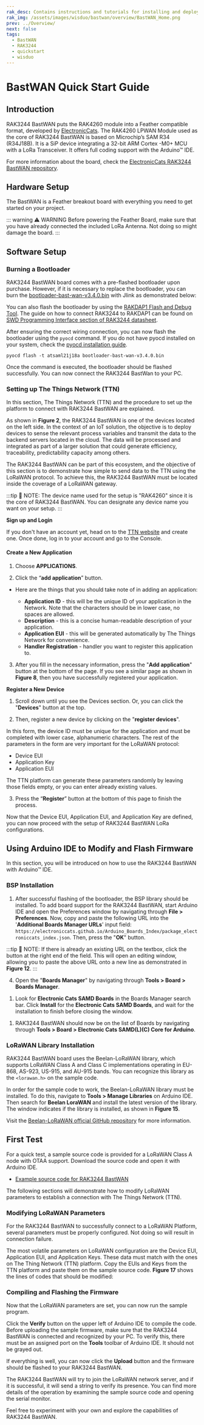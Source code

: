 ```yaml
---
rak_desc: Contains instructions and tutorials for installing and deploying your RAK3244. Instructions are written in a detailed and step-by-step manner for an easier experience in setting up your LoRaWAN Module. 
rak_img: /assets/images/wisduo/bastwan/overview/BastWAN_Home.png
prev: ../Overview/
next: false
tags:
  - BastWAN
  - RAK3244
  - quickstart
  - wisduo
---
```


# BastWAN Quick Start Guide

## Introduction

RAK3244 BastWAN puts the RAK4260 module into a Feather compatible format, developed by [ElectronicCats](http://www.electroniccats.com/). The RAK4260 LPWAN Module used as the core of RAK3244 BastWAN is based on Microchip’s SAM R34 (R34J18B). It is a SiP device integrating a 32-bit ARM Cortex -M0+ MCU with a LoRa Transceiver. It offers full coding support with the Arduino™ IDE.

For more information about the board, check the [ElectronicCats RAK3244 BastWAN repository](https://github.com/ElectronicCats/Bast-WAN).

## Hardware Setup

The BastWAN is a Feather breakout board with everything you need to get started on your project.

::: warning ⚠️ WARNING
Before powering the Feather Board, make sure that you have already connected the included LoRa Antenna. Not doing so might damage the board.
:::

## Software Setup



### Burning a Bootloader

RAK3244 BastWAN board comes with a pre-flashed bootloader upon purchase. However, if it is necessary to replace the bootloader, you can burn the [bootloader-bast-wan-v3.4.0.bin](https://github.com/RAKWireless/Evaluation_Boards/tree/master/RAK4260/Arduino) with Jlink as demonstrated below:

<rk-img
  src="/assets/images/wisduo/bastwan/quickstart/download.png"
  width="60%"
  caption="Burning the bootloader"
/>

You can also flash the bootloader by using the [RAKDAP1 Flash and Debug Tool](https://docs.rakwireless.com/Product-Categories/Accessories/RAKDAP1-Flash-and-Debug-Tool/Overview/). The guide on how to connect RAK3244 to RAKDAP1 can be found on [SWD Programming Interface section of RAK3244 datasheet](https://docs.rakwireless.com/Product-Categories/WisDuo/BastWAN/Datasheet/#interfaces).

After ensuring the correct wiring connection, you can now flash the bootloader using the `pyocd` command. If you do not have pyocd installed on your system, check the [pyocd installation guide](https://docs.rakwireless.com/Product-Categories/Accessories/RAKDAP1-Flash-and-Debug-Tool/Quickstart/#pyocd-installation).

```
pyocd flash -t atsaml21j18a bootloader-bast-wan-v3.4.0.bin
```

Once the command is executed, the bootloader should be flashed successfully. You can now connect the RAK3244 BastWan to your PC.

### Setting up The Things Network (TTN)

In this section, The Things Network (TTN) and the procedure to set up the platform to connect with RAK3244 BastWAN are explained.

<rk-img
  src="/assets/images/wisduo/bastwan/quickstart/3.ttn-context.png"
  width="65%"
  caption="RAK3244 BastWAN in the context of the TTN"
/>

As shown in **Figure 2**, the RAK3244 BastWAN is one of the devices located on the left side. In the context of an IoT solution, the objective is to deploy devices to sense the relevant process variables and transmit the data to the backend servers located in the cloud. The data will be processed and integrated as part of a larger solution that could generate efficiency, traceability, predictability capacity among others.

The RAK3244 BastWAN can be part of this ecosystem, and the objective of this section is to demonstrate how simple to send data to the TTN using the LoRaWAN protocol. To achieve this, the RAK3244 BastWAN must be located inside the coverage of a LoRaWAN gateway.

:::tip 📝 NOTE:
The device name used for the setup is "RAK4260" since it is the core of RAK3244 BastWAN. You can designate any device name you want on your setup.
:::

<b>Sign up and Login</b>

If you don't have an account yet, head on to the [TTN website](https://www.thethingsnetwork.org/) and create one. Once done, log in to your account and go to the Console. 

<rk-img
  src="/assets/images/wisduo/bastwan/quickstart/4.ttn-home.png"
  width="100%"
  caption="The Things Network Home Page"
/>

<rk-img
  src="/assets/images/wisduo/bastwan/quickstart/5.ttn_console.png"
  width="100%"
  caption="TTN Console Page"
/>

#### Create a New Application

1. Choose **APPLICATIONS**.

<rk-img
  src="/assets/images/wisduo/bastwan/quickstart/6.application_section.png"
  width="100%"
  caption="Application Section"
/>

2. Click the “**add application**” button.


<rk-img
  src="/assets/images/wisduo/bastwan/quickstart/7.adding_application.png"
  width="100%"
  caption="Adding an Application"
/>

* Here are the things that you should take note of in adding an application:

    * **Application ID** - this will be the unique ID of your application in the Network. Note that the characters should be in lower case, no spaces are allowed.
    * **Description** - this is a concise human-readable description of your application.
    * **Application EUI** - this will be generated automatically by The Things Network for convenience.
    * **Handler Registration** - handler you want to register this application to.

3. After you fill in the necessary information, press the "**Add application**" button at the bottom of the page. If you see a similar page as shown in **Figure 8**, then you have successfully registered your application.

<rk-img
  src="/assets/images/wisduo/bastwan/quickstart/8.application_overview.png"
  width="100%"
  caption="Application Overview"
/>

<b>Register a New Device</b>

1. Scroll down until you see the Devices section. Or, you can click the "**Devices**" button at the top.

<rk-img
  src="/assets/images/wisduo/bastwan/quickstart/9.devices.png"
  width="100%"
  caption="Register a New Device"
/>

2. Then, register a new device by clicking on the "**register devices**".

<rk-img
  src="/assets/images/wisduo/bastwan/quickstart/10.adding_device.png"
  width="100%"
  caption="Add your Device"
/>

In this form, the device ID must be unique for the application and must be completed with lower case, alphanumeric characters. The rest of the parameters in the form are very important for the LoRaWAN protocol:

* Device EUI
* Application Key
* Application EUI

The TTN platform can generate these parameters randomly by leaving those fields empty, or you can enter already existing values.

3. Press the “**Register**” button at the bottom of this page to finish the process.

<rk-img
  src="/assets/images/wisduo/bastwan/quickstart/11.device_overview.png"
  width="100%"
  caption="Device Overview"
/>  

Now that the Device EUI, Application EUI, and Application Key are defined, you can now proceed with the setup of RAK3244 BastWAN LoRa configurations.

## Using Arduino IDE to Modify and Flash Firmware

In this section, you will be introduced on how to use the RAK3244 BastWAN with Arduino™ IDE.

### BSP Installation

1. After successful flashing of the bootloader, the BSP library should be installed. To add board support for the RAK3244 BastWAN, start Arduino IDE and open the Preferences window by navigating through **File > Preferences**. Now, copy and paste the following URL into the '**Additional Boards Manager URLs**' input field: `https://electroniccats.github.io/Arduino_Boards_Index/package_electroniccats_index.json`. Then, press the "**OK**" button.

<rk-img
  src="/assets/images/wisduo/bastwan/quickstart/additional-board-support.png"
  width="60%"
  caption="Arduino additional board support"
/>

:::tip 📝 NOTE:
If there is already an existing URL on the textbox, click the button at the right end of the field. This will open an editing window, allowing you to paste the above URL onto a new line as demonstrated in **Figure 12**.
:::

<rk-img
  src="/assets/images/wisduo/bastwan/quickstart/support-board-add-url.png"
  width="60%"
  caption="Alternative method for additional board support"
/>

4. Open the "**Boards Manager**" by navigating through **Tools > Board > Boards Manager**.

<rk-img
  src="/assets/images/wisduo/bastwan/quickstart/boards-manager.png"
  width="60%"
  caption="Arduino boards manager"
/>

1. Look for **Electronic Cats SAMD Boards** in the Boards Manager search bar. Click **Install** for the **Electronic Cats SAMD Boards**, and wait for the installation to finish before closing the window.

<rk-img
  src="/assets/images/wisduo/bastwan/quickstart/electronic-cats-samd-boards.png"
  width="60%"
  caption="Installing Electronic Cats SAMD Boards"
/>

1. RAK3244 BastWAN should now be on the list of Boards by navigating through **Tools > Board > Electronic Cats SAMD(L)(C) Core for Arduino**.

<rk-img
  src="/assets/images/wisduo/bastwan/quickstart/bastwan-in-boards.png"
  width="85%"
  caption="RAK3244 BastWAN available in Boards list"
/>

### LoRaWAN Library Installation

RAK3244 BastWAN board uses the Beelan-LoRaWAN library, which supports LoRaWAN Class A and Class C implementations operating in EU-868, AS-923, US-915, and AU-915 bands. You can recognize this library as the `<lorawan.h>` on the sample code.   

In order for the sample code to work, the Beelan-LoRaWAN library must be installed. To do this, navigate to **Tools > Manage Libraries** on Arduino IDE. Then search for **Beelan LoraWAN** and install the latest version of the library. The window indicates if the library is installed, as shown in **Figure 15**.  
  
<rk-img
  src="/assets/images/wisduo/bastwan/quickstart/library-installed.png"
  width="70%"
  caption="Beelan LoRaWAN library installed"
/>

Visit the [Beelan-LoRaWAN official GitHub repository](https://github.com/BeelanMX/Beelan-LoRaWAN) for more information.

## First Test

For a quick test, a sample source code is provided for a LoRaWAN Class A node with OTAA support. Download the source code and open it with Arduino IDE.

- [Example source code for RAK3244 BastWAN](https://github.com/RAKWireless/Evaluation_Boards/tree/master/RAK4260/Arduino/send-class-A-OTAA)  

The following sections will demonstrate how to modify LoRaWAN parameters to establish a connection with The Things Network (TTN).

### Modifying LoRaWAN Parameters

For the RAK3244 BastWAN to successfully connect to a LoRaWAN Platform, several parameters must be properly configured. Not doing so will result in connection failure.

The most volatile parameters on LoRaWAN configuration are the Device EUI, Application EUI, and Application Keys. These data must match with the ones on The Thing Network (TTN) platform. Copy the EUIs and Keys from the TTN platform and paste them on the sample source code. **Figure 17** shows the lines of codes that should be modified:  
  
<rk-img
  src="/assets/images/wisduo/bastwan/quickstart/dev_app_eui.png"
  width="60%"
  caption="Device EUI, Application EUI, and Application Keys"
/>

### Compiling and Flashing the Firmware

Now that the LoRaWAN parameters are set, you can now run the sample program.

Click the **Verify** button on the upper left of Arduino IDE to compile the code. Before uploading the sample firmware, make sure that the RAK3244 BastWAN is connected and recognized by your PC. To verify this, there must be an assigned port on the **Tools** toolbar of Arduino IDE. It should not be grayed out.  

<rk-img
  src="/assets/images/wisduo/bastwan/quickstart/compilation.png"
  width="100%"
  caption="Compilation of sample source code"
/>

If everything is well, you can now click the **Upload** button and the firmware should be flashed to your RAK3244 BastWAN.

<rk-img
  src="/assets/images/wisduo/bastwan/quickstart/uploading.png"
  width="100%"
  caption="Uploading of sample source code"
/>

The RAK3244 BastWAN will try to join the LoRaWAN network server, and if it is successful, it will send a string to verify its presence. You can find more details of the operation by examining the sample source code and opening the serial monitor. 

Feel free to experiment with your own and explore the capabilities of RAK3244 BastWAN.
